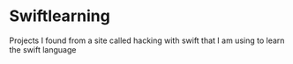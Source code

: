 # Swiftlearning
Projects I found from a site called hacking with swift that I am using to learn the swift language
